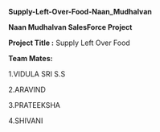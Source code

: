 **Supply-Left-Over-Food-Naan_Mudhalvan**

**Naan Mudhalvan SalesForce Project**

**Project Title :** Supply Left Over Food

**Team Mates:**

1.VIDULA SRI S.S

2.ARAVIND

3.PRATEEKSHA

4.SHIVANI
